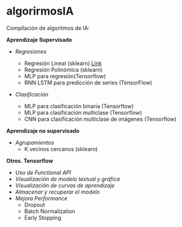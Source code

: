 # algorirmosIA

Compilación de algoritmos de IA:

**Aprendizaje Supervisado**

* _*Regresiones*_
  * Regresión Lineal (sklearn) [Link](Regresionlineal.ipynb)
  * Regresión Polinómica (sklearn)
  * MLP para regresión(Tensorflow)
  * RNN LSTM para predicción de series (TensorFlow)

* _*Clasificación*_
  * MLP para clasificación binaria (Tensorflow)
  * MLP para clasificación multiclase (Tensorflow)
  * CNN para clasificación multiclase de imágenes (Tensorflow)

**Aprendizaje no supervisado**
* _*Agrupamientos*_
  * K vecinos cercanos (sklearn)
  
**Otros. Tensorflow**
* _*Uso de Functional API*_
* _*Visualización de modelo textual y gráfica*_
* _*Visualización de curvas de aprendizaje*_
* _*Almacenar y recuperar el modelo*_
* _*Mejora Performance*_
  * Dropout
  * Batch Normalization
  * Early Stopping
